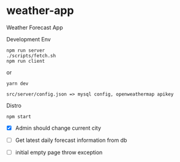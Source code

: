 # weather-app
Weather Forecast App

Development Env

```
npm run server
./scripts/fetch.sh
npm run client
```
or
```
yarn dev
```

```
src/server/config.json => mysql config, openweathermap apikey
```

Distro
```
npm start
```

- [x] Admin should change current city
- [ ] Get latest daily forecast information from db
- [ ] initial empty page throw exception


